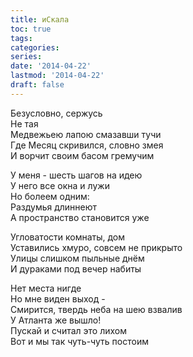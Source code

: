 ```yaml
---
title: иСкала
toc: true
tags:
categories:
series:
date: '2014-04-22'
lastmod: '2014-04-22'
draft: false
---
```


<!--more-->

Безусловно, сержусь \
Не тая \
Медвежьею лапою смазавши тучи \
Где Месяц скривился, словно змея \
И ворчит своим басом гремучим

У меня - шесть шагов на идею \
У него все окна и лужи \
Но болеем одним: \
Раздумья длиннеют \
А пространство становится уже

Угловатости комнаты, дом \
Уставились хмуро, совсем не прикрыто \
Улицы слишком пыльные днём \
И дураками под вечер набиты

Нет места нигде \
Но мне виден выход - \
Смирится, твердь неба на шею взвалив \
У Атланта же вышло! \
Пускай и считал это лихом \
Вот и мы так чуть-чуть постоим

